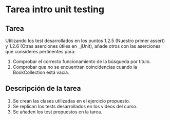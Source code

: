# Tarea intro unit testing

## Tarea
Utilizando los test desarrollados en los puntos 1.2.5 (Nuestro primer assert) y 1.2.6 (Otras aserciones útiles en _jUnit), añade otros con las aserciones que consideres pertinentes para:

1. Comprobar el correcto funcionamiento de la búsqueda por título.
2. Comprobar que no se encuentran coincidencias cuando la BookCollection está vacía.

## Descripción de la tarea

1. Se crean las clases utilizadas en el ejercicio propuesto. 
2. Se replican los tests desarrollados en los videos del curso. 
3. Se añaden los test propuestos en la tarea.
